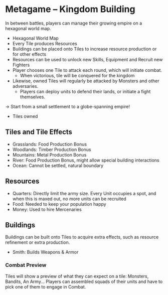 # Metagame – Kingdom Building

In between battles, players can manage their growing empire on a hexagonal world map.

- Hexagonal World Map
- Every Tile produces Resources
- Buildings can be placed onto Tiles to increase resource production or for other effects
- Resources can be used to unlock new Skills, Equipment and Recruit new Fighters
- Player chooses one Tile to attack each round, which will initiate combat.
    - When victorious, tile will be conquered for the kingdom
- Likewise, owned Tiles will regularly be attacked by Monsters and other adversaries.
    - Players can deploy units to defend their lands, or initiate a fight themselves.

-> Start from a small settlement to a globe-spanning empire!

- Tiles owned

## Tiles and Tile Effects

- Grasslands: Food Production Bonus
- Woodlands: Timber Production Bonus
- Mountains: Metal Production Bonus
- River: Food Production Bonus, might allow special building interactions
- Ocean: Cannot be settled, natural boundary

## Resources

- Quarters: Directly limit the army size. Every Unit occupies a spot, and when this is maxed out, no more units can be
  recruited
- Food: Needed to keep your population happy
- Money: Used to hire Mercenaries

## Buildings

Buildings can be built onto Tiles to acquire extra effects, such as resource refinement or extra production.

- Smith: Builds Weapons & Armor

### Combat Preview

Tiles will show a preview of what they can expect on a tile: Monsters, Bandits, An Army...
Players can assembled squads of their units and have to pick one of them to engage in Combat.
